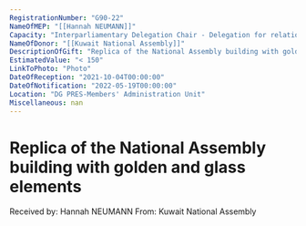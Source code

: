 ```yaml
---
RegistrationNumber: "G90-22"
NameOfMEP: "[[Hannah NEUMANN]]"
Capacity: "Interparliamentary Delegation Chair - Delegation for relations with the Arab Peninsula"
NameOfDonor: "[[Kuwait National Assembly]]"
DescriptionOfGift: "Replica of the National Assembly building with golden and glass elements"
EstimatedValue: "< 150"
LinkToPhoto: "Photo"
DateOfReception: "2021-10-04T00:00:00"
DateOfNotification: "2022-05-19T00:00:00"
Location: "DG PRES-Members' Administration Unit"
Miscellaneous: nan
---
```


# Replica of the National Assembly building with golden and glass elements

Received by: Hannah NEUMANN
From: Kuwait National Assembly
